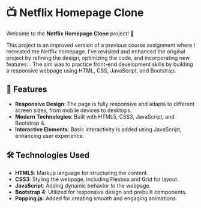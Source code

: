 # 📺 Netflix Homepage Clone

Welcome to the **Netflix Homepage Clone** project! 🎉

This project is an improved version of a previous course assignment where I recreated the Netflix homepage. I've revisited and enhanced the original project by refining the design, optimizing the code, and incorporating new features.
. The aim was to practice front-end development skills by building a responsive webpage using HTML, CSS, JavaScript, and Bootstrap.

## 🚀 Features

- **Responsive Design**: The page is fully responsive and adapts to different screen sizes, from mobile devices to desktops.
- **Modern Technologies**: Built with HTML5, CSS3, JavaScript, and Bootstrap 4.
- **Interactive Elements**: Basic interactivity is added using JavaScript, enhancing user experience.

## 🛠️ Technologies Used

- **HTML5**: Markup language for structuring the content.
- **CSS3**: Styling the webpage, including Flexbox and Grid for layout.
- **JavaScript**: Adding dynamic behavior to the webpage.
- **Bootstrap 4**: Utilized for responsive design and prebuilt components.
- **Popping.js**: Added for creating smooth and engaging animations.
